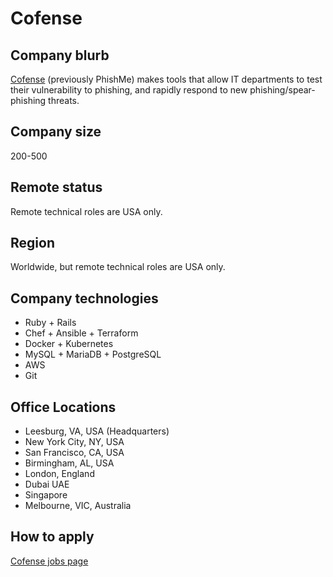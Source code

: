 # Cofense

## Company blurb

[Cofense](https://cofense.com/) (previously PhishMe) makes tools that allow IT departments to test their vulnerability to phishing, and rapidly respond to new phishing/spear-phishing threats.


## Company size

200-500

## Remote status

Remote technical roles are USA only.

## Region

Worldwide, but remote technical roles are USA only.

## Company technologies

* Ruby + Rails
* Chef + Ansible + Terraform
* Docker + Kubernetes
* MySQL + MariaDB + PostgreSQL
* AWS
* Git

## Office Locations

* Leesburg, VA, USA (Headquarters)
* New York City, NY, USA
* San Francisco, CA, USA
* Birmingham, AL, USA
* London, England
* Dubai UAE
* Singapore
* Melbourne, VIC, Australia

## How to apply

[Cofense jobs page](https://cofense.com/company/careers)
